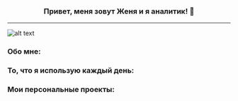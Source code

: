 ### <p align="center">Привет, меня зовут Женя и я аналитик! 👋</p>

---
![alt text]([http://url/to/img.png](https://icons8.com/icon/9L16NypUzu38/level-up-your-coding-skills-and-quickly-land-a-job))
### Обо мне:

### То, что я использую каждый день: 

### Мои персональные проекты:
